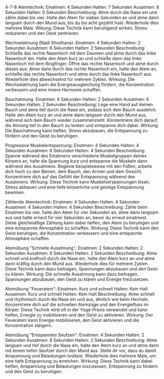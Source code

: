 4-7-8 Atemtechnik:
Einatmen: 4 Sekunden
Halten: 7 Sekunden
Ausatmen: 8 Sekunden
Halten: 0 Sekunden
Beschreibung: Atme durch die Nase ein und zähle dabei bis vier. Halte den Atem für sieben Sekunden an und atme dann langsam durch den Mund aus, bis du bis acht gezählt hast. Wiederhole dies mehrere Male.
Wikung: Diese Technik kann beruhigend wirken, Stress reduzieren und den Geist zentrieren.

Wechselatmung (Nadi Shodhana):
Einatmen: 4 Sekunden
Halten: 2 Sekunden
Ausatmen: 6 Sekunden
Halten: 2 Sekunden
Beschreibung: Schließe das rechte Nasenloch mit dem Daumen und atme durch das linke Nasenloch ein. Halte den Atem kurz an und schließe dann das linke Nasenloch mit dem Ringfinger. Öffne das rechte Nasenloch und atme durch dieses aus. Atme dann durch das rechte Nasenloch ein, halte den Atem an, schließe das rechte Nasenloch und atme durch das linke Nasenloch aus. Wiederhole dies abwechselnd für mehrere Zyklen.
Wirkung: Die Wechselatmung kann die Energieausgleichung fördern, die Konzentration verbessern und eine innere Harmonie schaffen.

Bauchatmung:
Einatmen: 4 Sekunden
Halten: 2 Sekunden
Ausatmen: 6 Sekunden
Halten: 2 Sekunden
Beschreibung: Lege eine Hand auf deinen Bauch und atme tief durch die Nase ein, sodass sich dein Bauch ausdehnt. Halte den Atem kurz an und atme dann langsam durch den Mund aus, während sich dein Bauch wieder zusammenzieht. Konzentriere dich darauf, die Atmung tief in den Bauch zu lenken und entspanne dich dabei.
Wirkung: Die Bauchatmung kann helfen, Stress abzubauen, die Entspannung zu fördern und den Geist zu beruhigen.

Progressive Muskelentspannung:
Einatmen: 4 Sekunden
Halten: 4 Sekunden
Ausatmen: 6 Sekunden
Halten: 4 Sekunden
Beschreibung: Spanne während des Einatmens verschiedene Muskelgruppen deines Körpers an, halte die Spannung kurz und entspanne die Muskeln dann während des Ausatmens. Beginne beispielsweise mit den Füßen, arbeite dich hoch zu den Beinen, dem Bauch, den Armen und dem Gesicht. Konzentriere dich auf das Gefühl der Entspannung während des Ausatmens.
Wirkung: Diese Technik kann Muskelverspannungen lösen, Stress abbauen und eine tiefe körperliche und geistige Entspannung bewirken.

Zählende Atemtechnik:
Einatmen: 4 Sekunden
Halten: 4 Sekunden
Ausatmen: 4 Sekunden
Halten: 4 Sekunden
Beschreibung: Zähle beim Einatmen bis vier, halte den Atem für vier Sekunden an, atme dann langsam aus und halte erneut für vier Sekunden an, bevor du erneut einatmest. Diese gleichmäßige Zählung kann dabei helfen, den Atem zu beruhigen und eine entspannte Atmosphäre zu schaffen.
Wirkung: Diese Technik kann den Geist beruhigen, die Konzentration verbessern und eine entspannte Atmosphäre schaffen.

Atemübung "Schnelle Ausatmung":
Einatmen: 2 Sekunden
Halten: 2 Sekunden
Ausatmen: 6 Sekunden
Halten: 2 Sekunden
Beschreibung: Atme schnell und kraftvoll durch die Nase ein, halte den Atem kurz an und atme dann kräftig durch den Mund aus. Wiederhole dies für mehrere Zyklen. Diese Technik kann dazu beitragen, Spannungen abzubauen und den Geist zu klären.
Wirkung: Die schnelle Ausatmung kann dazu beitragen, Spannungen abzubauen, den Geist zu klären und Energie freizusetzen.

Atemübung "Feueratem":
Einatmen: Kurz und schnell
Halten: Kein Halt
Ausatmen: Kurz und schnell
Halten: Kein Halt
Beschreibung: Atme schnell und rhythmisch durch die Nase ein und aus, ähnlich wie beim Hecheln. Konzentriere dich auf die schnellen Atemzüge und den Energiefluss im Körper. Diese Technik wird oft in der Yoga-Praxis verwendet und kann helfen, Energie zu mobilisieren und den Geist zu aktivieren.
Wirkung: Der Feueratem kann Energie mobilisieren, den Geist aktivieren und die Konzentration steigern.

Atemübung "Entspanntes Seufzen":
Einatmen: 4 Sekunden
Halten: 2 Sekunden
Ausatmen: 8 Sekunden
Halten: 2 Sekunden
Beschreibung: Atme langsam und tief durch die Nase ein, halte den Atem kurz an und atme dann mit einem tiefen Seufzer durch den Mund aus. Stelle dir vor, dass du damit Anspannung und Belastungen loslässt. Wiederhole dies mehrere Male, um eine tiefe Entspannung zu erreichen.
Wirkung: Diese Technik kann dabei helfen, Anspannung und Belastungen loszulassen, Entspannung zu fördern und den Geist zu beruhigen.